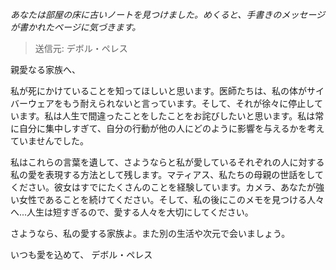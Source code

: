_あなたは部屋の床に古いノートを見つけました。めくると、手書きのメッセージが書かれたページに気づきます。_

> 送信元: デボル・ペレス

親愛なる家族へ、

私が死にかけていることを知ってほしいと思います。医師たちは、私の体がサイバーウェアをもう耐えられないと言っています。そして、それが徐々に停止しています。私は人生で間違ったことをしたことをお詫びしたいと思います。私は常に自分に集中しすぎて、自分の行動が他の人にどのように影響を与えるかを考えていませんでした。

私はこれらの言葉を遺して、さようならと私が愛しているそれぞれの人に対する私の愛を表現する方法として残します。マティアス、私たちの母親の世話をしてください。彼女はすでにたくさんのことを経験しています。カメラ、あなたが強い女性であることを続けてください。そして、私の後にこのメモを見つける人々へ...人生は短すぎるので、愛する人々を大切にしてください。

さようなら、私の愛する家族よ。また別の生活や次元で会いましょう。

いつも愛を込めて、
デボル・ペレス
